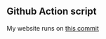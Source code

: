 ## Github Action script
My website runs on [ this commit ](https://github.com/thenerdsuperuser/thenerdsuperuser/commit/25684389876b8436b6304e0452c91ad95ab85c18)
